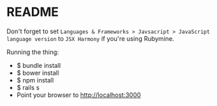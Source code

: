 README
=======

Don't forget to set `Languages & Frameworks > Javsacript > JavaScript language version` to `JSX Harmony` if you're using Rubymine.

Running the thing:
 * $ bundle install
 * $ bower install
 * $ npm install
 * $ rails s
 * Point your browser to [http://localhost:3000](http://localhost:3000)

